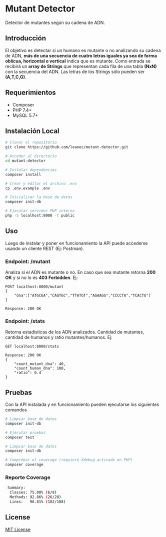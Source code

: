 # Mutant Detector

Detector de mutantes según su cadena de ADN.

## Introducción
El objetivo es detectar si un humano es mutante o no analizando su cadena de ADN, **más de una secuencia de cuatro letras iguales ya sea de forma oblicua, horizontal o vertical** indica que es mutante.
Como entrada se recibirá un **array de Strings** que representan cada fila de una tabla **(NxN)** con la secuencia del ADN. Las letras de los Strings sólo pueden ser **(A,T,C,G)**.

## Requerimientos

- Composer
- PHP 7.4+
- MySQL 5.7+

## Instalación Local

``` bash
# Clonar el repositorio
git clone https://github.com/leanec/mutant-detector.git

# Acceder al directorio
cd mutant-detector

# Instalar dependencias
composer install

# Crear y editar el archivo .env
cp .env.example .env

# Inicializar la base de datos
composer init-db

# Ejecutar servidor PHP interno
php -S localhost:8000 -t public

```

## Uso

Luego de instalar y poner en funcionamiento la API puede accederse usando un cliente REST (Ej: Postman).

### Endpoint: /mutant

Analiza si el ADN es mutante o no. En caso que sea mutante retorna **200 OK** y si no lo es **403 Forbidden**. Ej: 

```
POST localhost:8000/mutant
{
    "dna":["ATGCGA","CAGTGC","TTATGT","AGAAGG","CCCCTA","TCACTG"]
}
```

```
Response: 200 OK
```

### Endpoint: /stats

Retorna estadísticas de los ADN analizados. Cantidad de mutantes, cantidad de humanos y ratio mutantes/humanos. Ej: 

```
GET localhost:8000/stats
```

```
Response: 200 OK
{
    "count_mutant_dna": 40,
    "count_human_dna": 100,
    "ratio": 0.4
}
```

## Pruebas

Con la API instalada y en funcionamiento pueden ejecutarse los siguientes comandos

``` bash
# Limpiar base de datos
composer init-db

# Ejecutar pruebas
composer test

# Limpiar base de datos
composer init-db

# Comprobar el coverage (requiere Xdebug activado en PHP)
composer coverage
```

### Reporte Coverage
``` bash               
 Summary:                  
  Classes: 75.00% (6/8)    
  Methods: 92.86% (26/28)  
  Lines:   96.81% (182/188)
```


## License
[MIT License](https://github.com/leanec/mutant-detector/blob/main/LICENSE)